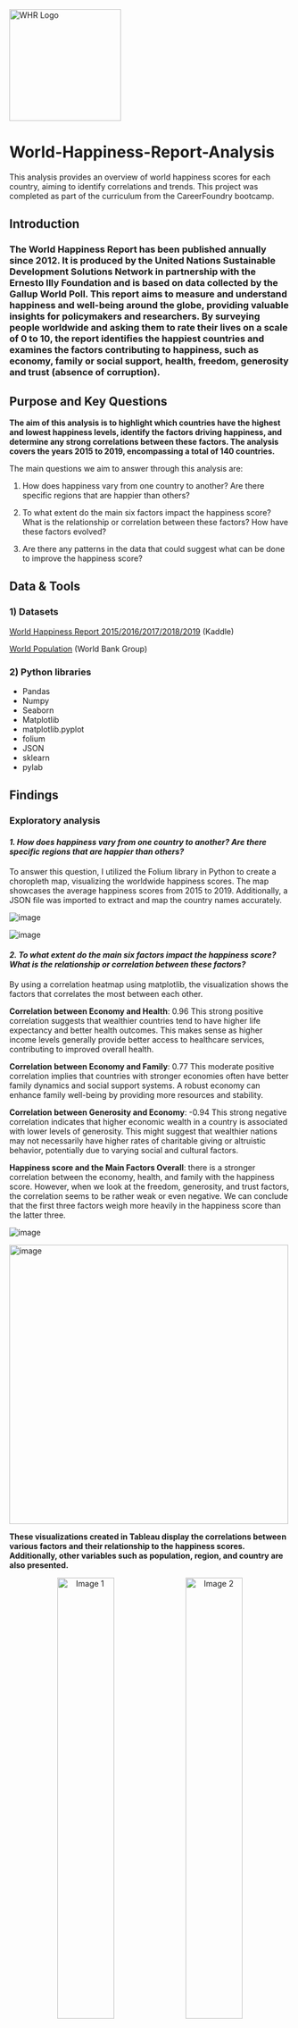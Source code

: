 <img src="Visualizations%20and%20photos/WHR%20logo.png" alt="WHR Logo" width="200"/>

# World-Happiness-Report-Analysis
This analysis provides an overview of world happiness scores for each country, aiming to identify correlations and trends. This project was completed as part of the curriculum from the CareerFoundry bootcamp.



## Introduction
### The World Happiness Report has been published annually since 2012. It is produced by the United Nations Sustainable Development Solutions Network in partnership with the Ernesto Illy Foundation and is based on data collected by the Gallup World Poll. This report aims to measure and understand happiness and well-being around the globe, providing valuable insights for policymakers and researchers. By surveying people worldwide and asking them to rate their lives on a scale of 0 to 10, the report identifies the happiest countries and examines the factors contributing to happiness, such as economy, family or social support, health, freedom, generosity and trust (absence of corruption). 

##  Purpose and Key Questions

**The aim of this analysis is to highlight which countries have the highest and lowest happiness levels, identify the factors driving happiness, and determine any strong correlations between these factors. The analysis covers the years 2015 to 2019, encompassing a total of 140 countries.** 

The main questions we aim to answer through this analysis are: 

1. How does happiness vary from one country to another? Are there specific regions that are happier than others? 

2. To what extent do the main six factors impact the happiness score? What is the relationship or correlation between these factors? How have these factors evolved? 

3. Are there any patterns in the data that could suggest what can be done to improve the happiness score?


## Data & Tools
### 1)	Datasets
<a href="https://www.kaggle.com/datasets/unsdsn/world-happiness/data">World Happiness Report 2015/2016/2017/2018/2019</a> (Kaddle)

<a href="https://data.worldbank.org/indicator/SP.POP.TOTL?end=2019&start=2015">World Population</a> (World Bank Group)

### 2)	Python libraries
- Pandas
- Numpy
- Seaborn
- Matplotlib
- matplotlib.pyplot
- folium
- JSON
- sklearn
- pylab


## Findings

### Exploratory analysis

#### _1. How does happiness vary from one country to another? Are there specific regions that are happier than others?_

  To answer this question, I utilized the Folium library in Python to create a choropleth map, visualizing the worldwide happiness scores. The map showcases the average happiness scores from 2015 to 2019. Additionally, a JSON file was imported to extract and map the country names accurately.  

![image](https://github.com/user-attachments/assets/8265612d-2618-4bf0-aabe-5c7915e752ec)

![image](https://github.com/user-attachments/assets/5cb12c9a-1800-4d91-a4e2-02dba6fdae18)


#### _2. To what extent do the main six factors impact the happiness score? What is the relationship or correlation between these factors?_
By using a correlation heatmap using matplotlib, the visualization shows the factors that correlates the most between each other. 

**Correlation between Economy and Health**: 0.96 This strong positive correlation suggests that wealthier countries tend to have higher life expectancy and better health outcomes. This makes sense as higher income levels generally provide better access to healthcare services, contributing to improved overall health.

**Correlation between Economy and Family**: 0.77 This moderate positive correlation implies that countries with stronger economies often have better family dynamics and social support systems. A robust economy can enhance family well-being by providing more resources and stability.

**Correlation between Generosity and Economy**: -0.94 This strong negative correlation indicates that higher economic wealth in a country is associated with lower levels of generosity. This might suggest that wealthier nations may not necessarily have higher rates of charitable giving or altruistic behavior, potentially due to varying social and cultural factors.

**Happiness score and the Main Factors Overall**: there is a stronger correlation between the economy, health, and family with the happiness score. However, when we look at the freedom, generosity, and trust factors, the correlation seems to be rather weak or even negative. We can conclude that the first three factors weigh more heavily in the happiness score than the latter three.

![image](https://github.com/user-attachments/assets/60701175-be61-4285-b76c-e0dfc17484d7)


<img src="https://github.com/user-attachments/assets/4c2b291c-2670-4091-a6f2-ceccbd2916b5" alt="image" width="500">





**These visualizations created in Tableau display the correlations between various factors and their relationship to the happiness scores. Additionally, other variables such as population, region, and country are also presented.**



<p align="center">
  <img src="https://github.com/user-attachments/assets/7b2c9036-91f8-418a-b2a3-e93cc89ccd57" alt="Image 1" width="45%">
  <img src="https://github.com/user-attachments/assets/abe664e7-5dca-4fe3-a540-11cb8dcf92e2" alt="Image 2" width="45%">
</p>


### Statistical Analysis


#### _Supervised Machine Learning: Regression_

As demonstrated in the exploratory analysis, the economic factor significantly impacts the happiness score. To further understand this relationship, a regression analysis was conducted to test the hypothesis: "If the economy of a country is strong, then the happiness score is higher."

![image](https://github.com/user-attachments/assets/28947625-b519-44ff-b64f-cfc59a9eff0f)



- The positive slope in both the test set and training set indicate a positive relationship between the economy and the happiness score. A stronger economy is associated with higher happiness level.

- The R²score on the training set performed a bit better (0,68 for 0,63 in the test) and indicates that the relatively close values indicate that the moddel generalizes well to the new data. The model explains then a significant portion of the variance in happiness scores (68%). There is however 32% of the variance that is unexplained by the model. This makes sense as the happiness score is not only build on the economy factors.

- To conclude, the relatively positive performance metrics suggest that the model is reliable. However, the small amount of data here (only 140 countries or data points) could not be reliable to implement that on other new data. Indeed, this could lead to inacurracy and/or biased results.


#### _Unsupervised Machine Learning: K-means Clustering

With K-means clustering, we can effectively group similar data points together into clusters. This method allows us to identify and categorize data points that share common characteristics. (see script 6.5)

![image](https://github.com/user-attachments/assets/0ab91254-b6d1-4291-89fe-9d8ffb8f19c1)


![image](https://github.com/user-attachments/assets/d3e6b316-a5b5-4a22-8159-9e2dcc8d7a83)


**The K-means algorithm identified three distinct clusters within the dataset. These clusters provide meaningful insights, particularly highlighting the relationship between economic factors and happiness scores. For instance, countries in the pink cluster, which have better economic conditions, tend to have higher happiness scores. However, the data also reveals that countries with similar economic conditions can have significantly different happiness scores. This observation underscores the multifaceted nature of happiness, suggesting that while the economy is a major driver, it is not the sole factor influencing happiness.**



## Limitation of the datasets

1.     Data Collection Method: 

The World Happiness Report data is based on responses to the main life evaluation question. Respondents are asked to rate their current life on a scale from 0 (worst) to 10 (best) by imagining a ladder. 

Only a sample of the population in each country is selected, totaling over 100,000 respondents. While the data comes from a reliable source, the subjectivity of the polls and the sample size need consideration during analysis. 

Cultural biases may affect responses, as happiness perceptions vary from one culture to another (e.g., some people might earn less but feel happier). 

2.     Happiness Score Composition: 

The Happiness Score is a sum of several factors (variables in the dataset), which may not be reliable for direct use in predictive models. It is crucial to examine the interactions and relationships between these factors rather than treating them independently. 

3.     Data Recency and Consistency: 

The World Happiness Report is relatively recent, limiting the availability of long-term data for building reliable predictive models. 

Factors recorded for 2018 and 2019 differ, lacking the Dystopia Residual used to account for unexplained external factors impacting happiness. 

The "family" factor was renamed to "social support" in recent reports. For consistency, this variable has been named "family and social support" in the analysis. 

4.     Missing Data: 

Some countries were not selected each year, and for consistency, countries with missing data from certain years were excluded from the analysis, resulting in 140 countries being analyzed. 

